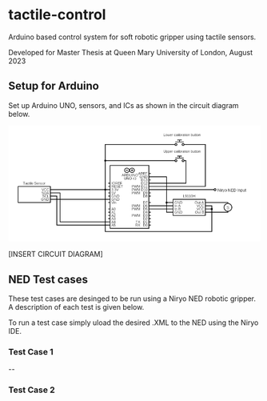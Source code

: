 # tactile-control
Arduino based control system for soft robotic gripper using tactile sensors.

Developed for Master Thesis at Queen Mary University of London, August 2023

## Setup for Arduino
Set up Arduino UNO, sensors, and ICs as shown in the circuit diagram below.

<img src="./circuit_diagram.png" alt="Circuit Diagram" />

[INSERT CIRCUIT DIAGRAM]

## NED Test cases
These test cases are desinged to be run using a Niryo NED robotic gripper. A description of each test is given below.

To run a test case simply uload the desired .XML to the NED using the Niryo IDE.

### Test Case 1
--

### Test Case 2
